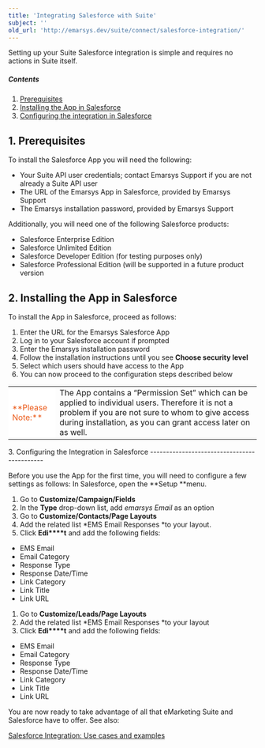 ```yaml
---
title: 'Integrating Salesforce with Suite'
subject: ''
old_url: 'http://emarsys.dev/suite/connect/salesforce-integration/'
---
```


Setting up your Suite Salesforce integration is simple and requires no actions in Suite itself.

##### Contents

1. [Prerequisites](#pre)
2. [Installing the App in Salesforce](#setup-sf)
3. [Configuring the integration in Salesforce](#config-sf)
 
<a name="pre"></a>1. Prerequisites
----------------

 To install the Salesforce App you will need the following:

- Your Suite API user credentials; contact Emarsys Support if you are not already a Suite API user
- The URL of the Emarsys App in Salesforce, provided by Emarsys Support
- The Emarsys installation password, provided by Emarsys Support

 Additionally, you will need one of the following Salesforce products:

- Salesforce Enterprise Edition
- Salesforce Unlimited Edition
- Salesforce Developer Edition (for testing purposes only)
- Salesforce Professional Edition (will be supported in a future product version
 
<a name="setup-sf"></a>2. Installing the App in Salesforce
-----------------------------------

 To install the App in Salesforce, proceed as follows:

1. Enter the URL for the Emarsys Salesforce App
2. Log in to your Salesforce account if prompted
3. Enter the Emarsys installation password
4. Follow the installation instructions until you see **Choose security level**
5. Select which users should have access to the App
6. You can now proceed to the configuration steps described below
 
<table style="width: 100%"><tbody><tr><td style="text-align: left;width: 80px;border-color: #fff;background-color: #fff;color: #eb5a19">**Please Note:**</td> <td>The App contains a “Permission Set” which can be applied to individual users. Therefore it is not a problem if you are not sure to whom to give access during installation, as you can grant access later on as well.</td> </tr></tbody></table><a name="config-sf"></a>3. Configuring the Integration in Salesforce
--------------------------------------------

 Before you use the App for the first time, you will need to configure a few settings as follows: In Salesforce, open the **Setup **menu.

1. Go to **Customize/Campaign/Fields**
2. In the **Type** drop-down list, add *emarsys Email* as an option
3. Go to **Customize/Contacts/Page Layouts**
4. Add the related list *EMS Email Responses *to your layout.
5. Click **Edi****t** and add the following fields:

- EMS Email
- Email Category
- Response Type
- Response Date/Time
- Link Category
- Link Title
- Link URL


1. Go to **Customize/Leads/Page Layouts**
2. Add the related list *EMS Email Responses *to your layout
3. Click **Edi****t** and add the following fields:

- EMS Email
- Email Category
- Response Type
- Response Date/Time
- Link Category
- Link Title
- Link URL


 You are now ready to take advantage of all that eMarketing Suite and Salesforce have to offer. See also:

[Salesforce Integration: Use cases and examples](/Uncategorized/salesforce-use-cases.md "Salesforce Integration: Use cases and examples")